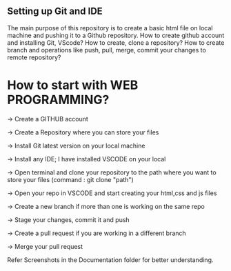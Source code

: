 <h2>Setting up Git and IDE</h2>

<p> The main purpose of this repository is to create a basic html file on local machine and pushing it to a 
Github repository. How to create github account and installing Git, VScode? How to create, clone a repository?
How to create branch and operations like push, pull, merge, commit your changes to remote repository?</p>

<h1>How to start with WEB PROGRAMMING?</h1>

 <p>-> Create a GITHUB account </p>
 <p>-> Create a Repository where you can store your files </p>
 <p>-> Install Git latest version on your local machine </p>
 <p>-> Install any IDE; I have installed VSCODE on your local </p>
 <p>-> Open terminal and clone your repository to the path where you want to store your files (command : git clone "path") </p>
 <p>-> Open your repo in VSCODE and start creating your html,css and js files </p>
 <p>-> Create a new branch if more than one is working on the same repo </p>
 <p>-> Stage your changes, commit it and push </p>
 <p>-> Create a pull request if you are working in a different branch </p>
 <p>-> Merge your pull request </p>
 
 <p>Refer Screenshots in the Documentation folder for better understanding. </p>
